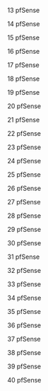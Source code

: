 




13
pfSense






14
pfSense






15
pfSense






16
pfSense






17
pfSense






18
pfSense






19
pfSense






20
pfSense






21
pfSense






22
pfSense






23
pfSense






24
pfSense






25
pfSense






26
pfSense






27
pfSense






28
pfSense






29
pfSense






30
pfSense






31
pfSense






32
pfSense






33
pfSense






34
pfSense






35
pfSense






36
pfSense






37
pfSense






38
pfSense






39
pfSense






40
pfSense